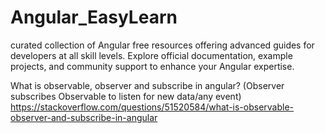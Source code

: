 # Angular_EasyLearn
curated collection of Angular free resources offering advanced guides for developers at all skill levels. Explore official documentation, example projects, and community support to enhance your Angular expertise.

What is observable, observer and subscribe in angular?
(Observer subscribes Observable to listen for new data/any event)
https://stackoverflow.com/questions/51520584/what-is-observable-observer-and-subscribe-in-angular



